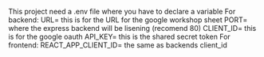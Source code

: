 This project need a .env file where you have to declare a variable
For backend:
URL= this is for the URL for the google workshop sheet
PORT= where the express backend will be lisening (recomend 80)
CLIENT_ID= this is for the google oauth
API_KEY= this is the shared secret token
For frontend:
REACT_APP_CLIENT_ID= the same as backends client_id
